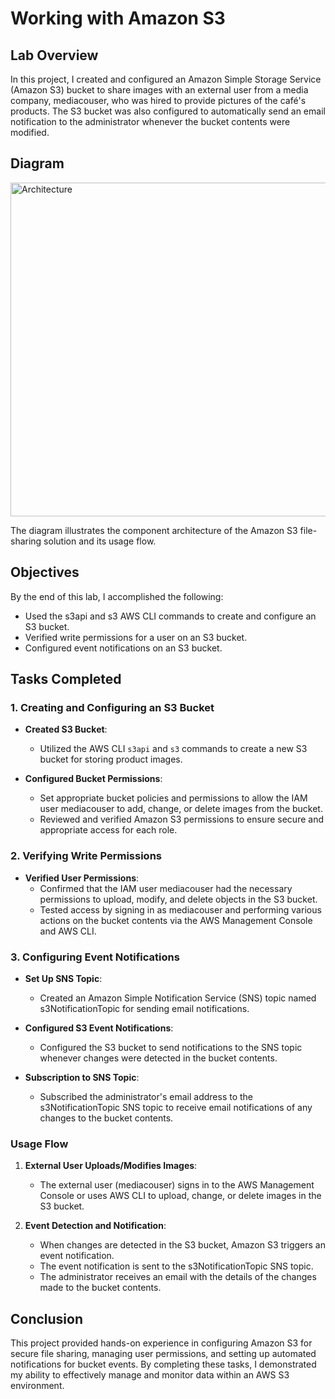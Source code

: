 # Working with Amazon S3

## Lab Overview

In this project, I created and configured an Amazon Simple Storage Service (Amazon S3) bucket to share images with an external user from a media company, mediacouser, who was hired to provide pictures of the café's products. The S3 bucket was also configured to automatically send an email notification to the administrator whenever the bucket contents were modified.

## Diagram

<img width="534" alt="Architecture" src="https://github.com/Mohamed-kittany/Canvas-Lab-185-WorkWithAmazonS3/assets/161580792/22753967-a1d5-4d61-84bb-704aea9baabb">


The diagram illustrates the component architecture of the Amazon S3 file-sharing solution and its usage flow.

## Objectives

By the end of this lab, I accomplished the following:

- Used the s3api and s3 AWS CLI commands to create and configure an S3 bucket.
- Verified write permissions for a user on an S3 bucket.
- Configured event notifications on an S3 bucket.

## Tasks Completed

### 1. Creating and Configuring an S3 Bucket

- **Created S3 Bucket**:
  - Utilized the AWS CLI `s3api` and `s3` commands to create a new S3 bucket for storing product images.

- **Configured Bucket Permissions**:
  - Set appropriate bucket policies and permissions to allow the IAM user mediacouser to add, change, or delete images from the bucket.
  - Reviewed and verified Amazon S3 permissions to ensure secure and appropriate access for each role.

### 2. Verifying Write Permissions

- **Verified User Permissions**:
  - Confirmed that the IAM user mediacouser had the necessary permissions to upload, modify, and delete objects in the S3 bucket.
  - Tested access by signing in as mediacouser and performing various actions on the bucket contents via the AWS Management Console and AWS CLI.

### 3. Configuring Event Notifications

- **Set Up SNS Topic**:
  - Created an Amazon Simple Notification Service (SNS) topic named s3NotificationTopic for sending email notifications.
  
- **Configured S3 Event Notifications**:
  - Configured the S3 bucket to send notifications to the SNS topic whenever changes were detected in the bucket contents.
  
- **Subscription to SNS Topic**:
  - Subscribed the administrator's email address to the s3NotificationTopic SNS topic to receive email notifications of any changes to the bucket contents.

### Usage Flow

1. **External User Uploads/Modifies Images**:
   - The external user (mediacouser) signs in to the AWS Management Console or uses AWS CLI to upload, change, or delete images in the S3 bucket.
   
2. **Event Detection and Notification**:
   - When changes are detected in the S3 bucket, Amazon S3 triggers an event notification.
   - The event notification is sent to the s3NotificationTopic SNS topic.
   - The administrator receives an email with the details of the changes made to the bucket contents.

## Conclusion

This project provided hands-on experience in configuring Amazon S3 for secure file sharing, managing user permissions, and setting up automated notifications for bucket events. By completing these tasks, I demonstrated my ability to effectively manage and monitor data within an AWS S3 environment.

